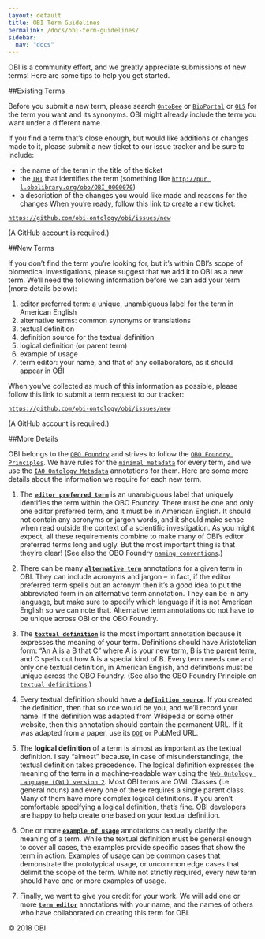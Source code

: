 ```yaml
---
layout: default
title: OBI Term Guidelines
permalink: /docs/obi-term-guidelines/
sidebar:
  nav: "docs"
---
```


OBI is a community effort, and we greatly appreciate submissions of new terms! Here are some tips to help you get started.

##Existing Terms

Before you submit a new term, please search [`OntoBee`](http://www.ontobee.org/) or [`BioPortal`](https://bioportal.bioontology.org/) or [`OLS`](https://www.ebi.ac.uk/ols/index) for the term you want and its synonyms. OBI might already include the term you want under a different name.

If you find a term that’s close enough, but would like additions or changes made to it, please submit a new ticket to our issue tracker and be sure to include:

- the name of the term in the title of the ticket
- the [`IRI`](https://en.wikipedia.org/wiki/Internationalized_resource_identifier) that identifies the term (something like [`http://pur l.obolibrary.org/obo/OBI_0000070`](http://purl.obolibrary.org/obo/OBI_0000070))
- a description of the changes you would like made and reasons for the changes
When you’re ready, follow this link to create a new ticket:

[`https://github.com/obi-ontology/obi/issues/new`](https://github.com/obi-ontology/obi/issues/new)

(A GitHub account is required.)

##New Terms

If you don’t find the term you’re looking for, but it’s within OBI’s scope of biomedical investigations, please suggest that we add it to OBI as a new term. We’ll need the following information before we can add your term (more details below):

1. editor preferred term: a unique, unambiguous label for the term in American English
1. alternative terms: common synonyms or translations
1. textual definition
1. definition source for the textual definition
1. logical definition (or parent term)
1. example of usage
1. term editor: your name, and that of any collaborators, as it should appear in OBI

When you’ve collected as much of this information as possible, please follow this link to submit a term request to our tracker:

[`https://github.com/obi-ontology/obi/issues/new`](https://github.com/obi-ontology/obi/issues/new)

(A GitHub account is required.)

##More Details

OBI belongs to the [`OBO Foundry`](http://obofoundry.org/) and strives to follow the [`OBO Foundry Principles`](http://www.obofoundry.org/principles/fp-000-summary.html). We have rules for the [`minimal metadata`]() for every term, and we use the [`IAO Ontology Metadata`](https://code.google.com/archive/p/information-artifact-ontology/wikis/OntologyMetadata.wiki) annotations for them. Here are some more details about the information we require for each new term.

1. The **[`editor preferred term`](http://purl.obolibrary.org/obo/IAO_0000111)** is an unambiguous label that uniquely identifies the term within the OBO Foundry. There must be one and only one editor preferred term, and it must be in American English. It should not contain any acronyms or jargon words, and it should make sense when read outside the context of a scientific investigation. As you might expect, all these requirements combine to make many of OBI’s editor preferred terms long and ugly. But the most important thing is that they’re clear! (See also the OBO Foundry [`naming conventions`](http://www.obofoundry.org/principles/fp-012-naming-conventions.html).)

2. There can be many **[`alternative term`](http://purl.obolibrary.org/obo/IAO_0000118)** annotations for a given term in OBI. They can include acronyms and jargon – in fact, if the editor preferred term spells out an acronym then it’s a good idea to put the abbreviated form in an alternative term annotation. They can be in any language, but make sure to specify which language if it is not American English so we can note that. Alternative term annotations do not have to be unique across OBI or the OBO Foundry.

3. The **[`textual definition`](http://purl.obolibrary.org/obo/IAO_0000115)** is the most important annotation because it expresses the meaning of your term. Definitions should have Aristotelian form: “An A is a B that C” where A is your new term, B is the parent term, and C spells out how A is a special kind of B. Every term needs one and only one textual definition, in American English, and definitions must be unique across the OBO Foundry. (See also the OBO Foundry Principle on [`textual definitions`](http://www.obofoundry.org/principles/fp-006-textual-definitions.html).)

4. Every textual definition should have a **[`definition source`](http://purl.obolibrary.org/obo/IAO_0000119)**. If you created the definition, then that source would be you, and we’ll record your name. If the definition was adapted from Wikipedia or some other website, then this annotation should contain the permanent URL. If it was adapted from a paper, use its [`DOI`](https://en.wikipedia.org/wiki/Digital_object_identifier) or PubMed URL.

5. The **logical definition** of a term is almost as important as the textual definition. I say “almost” because, in case of misunderstandings, the textual definition takes precedence. The logical definition expresses the meaning of the term in a machine-readable way using the [`Web Ontology Language (OWL) version 2`](https://www.w3.org/TR/owl2-overview/). Most OBI terms are OWL Classes (i.e. general nouns) and every one of these requires a single parent class. Many of them have more complex logical definitions. If you aren’t comfortable specifying a logical definition, that’s fine. OBI developers are happy to help create one based on your textual definition.

6. One or more **[`example of usage`](http://purl.obolibrary.org/obo/IAO_0000112)** annotations can really clarify the meaning of a term. While the textual definition must be general enough to cover all cases, the examples provide specific cases that show the term in action. Examples of usage can be common cases that demonstrate the prototypical usage, or uncommon edge cases that delimit the scope of the term. While not strictly required, every new term should have one or more examples of usage.

7. Finally, we want to give you credit for your work. We will add one or more **[`term editor`](http://purl.obolibrary.org/obo/IAO_0000117)** annotations with your name, and the names of others who have collaborated on creating this term for OBI.

© 2018 OBI